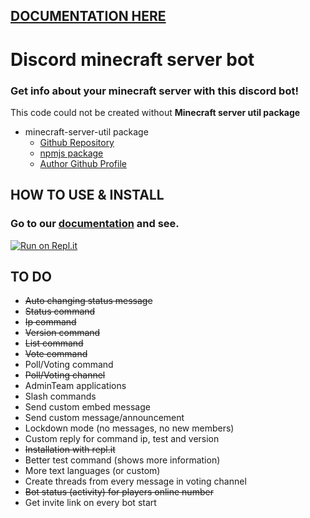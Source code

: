 ## [DOCUMENTATION HERE](https://petyxbron.gitbook.io/minecraft-bot/installation)

# Discord minecraft server bot
### Get info about your minecraft server with this discord bot!

This code could not be created without **Minecraft server util package**
* minecraft-server-util package
  * [Github Repository](https://github.com/PassTheMayo/minecraft-server-util)
  * [npmjs package](https://www.npmjs.com/package/minecraft-server-util)
  * [Author Github Profile](https://github.com/PassTheMayo)

## HOW TO USE & INSTALL

### Go to our [documentation](https://petyxbron.gitbook.io/minecraft-bot/installation/install) and see.
[![Run on Repl.it](https://repl.it/badge/github/MrMazzone/dotreplit-example)](https://repl.it/github/MrMazzone/dotreplit-example)

## TO DO

* <s>Auto changing status message</s>
* <s>Status command</s>
* <s>Ip command</s>
* <s>Version command</s>
* <s>List command</s>
* <s>Vote command</s>
* Poll/Voting command
* <s>Poll/Voting channel</s>
* AdminTeam applications
* Slash commands
* Send custom embed message
* Send custom message/announcement
* Lockdown mode (no messages, no new members)
* Custom reply for command ip, test and version
* <s>Installation with repl.it</s>
* Better test command (shows more information)
* More text languages (or custom)
* Create threads from every message in voting channel
* <s>Bot status (activity) for players online number</s>
* Get invite link on every bot start